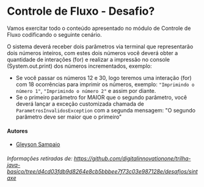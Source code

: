 # Controle de Fluxo - Desafio?

Vamos exercitar todo o conteúdo apresentado no módulo de Controle de Fluxo codificando o seguinte cenário.

O sistema deverá receber dois parâmetros via terminal que representarão dois números inteiros, com estes dois números você deverá obter a quantidade de interações (for) e realizar a impressão no console (System.out.print) dos números incrementados, exemplo:

* Se você passar os números 12 e 30, logo teremos uma interação (for) com 18 ocorrências para imprimir os números, exemplo: `"Imprimindo o número 1"`, `"Imprimindo o número 2"` e assim por diante.
* Se o primeiro parâmetro for MAIOR que o segundo parâmetro, você deverá lançar a exceção customizada chamada de `ParametrosInvalidosException` com a segunda mensagem: "O segundo parâmetro deve ser maior que o primeiro"

#### Autores
- [Gleyson Sampaio](https://github.com/glysns)
  
###### Informações retiradas de: https://github.com/digitalinnovationone/trilha-java-basico/tree/d4cd03fdb9d8264e8cb5bbbee7f73c03e987128e/desafios/sintaxe
